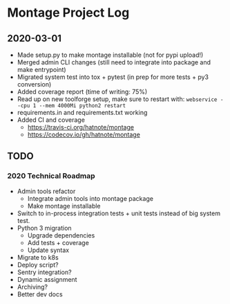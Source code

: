 # Montage Project Log

## 2020-03-01

* Made setup.py to make montage installable (not for pypi upload!)
* Merged admin CLI changes (still need to integrate into package and make entrypoint)
* Migrated system test into tox + pytest (in prep for more tests + py3 conversion)
* Added coverage report (time of writing: 75%)
* Read up on new toolforge setup, make sure to restart with:
  `webservice --cpu 1 --mem 4000Mi python2 restart`
* requirements.in and requirements.txt working
* Added CI and coverage
  * https://travis-ci.org/hatnote/montage
  * https://codecov.io/gh/hatnote/montage

## TODO

### 2020 Technical Roadmap

* Admin tools refactor
  * Integrate admin tools into montage package
  * Make montage installable
* Switch to in-process integration tests + unit tests instead of big
  system test.
* Python 3 migration
  * Upgrade dependencies
  * Add tests + coverage
  * Update syntax
* Migrate to k8s
* Deploy script?
* Sentry integration?
* Dynamic assignment
* Archiving?
* Better dev docs
